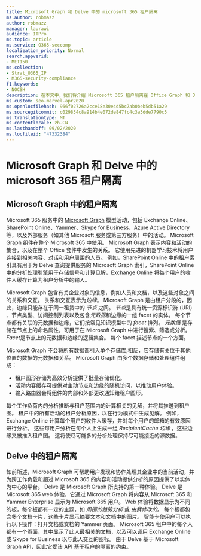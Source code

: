 ```yaml
---
title: Microsoft Graph 和 Delve 中的 microsoft 365 租户隔离
ms.author: robmazz
author: robmazz
manager: laurawi
audience: ITPro
ms.topic: article
ms.service: O365-seccomp
localization_priority: Normal
search.appverid:
- MET150
ms.collection:
- Strat_O365_IP
- M365-security-compliance
f1.keywords:
- NOCSH
description: 在本文中，我们将介绍 Microsoft 365 租户隔离在 Office Graph 和 Delve 中的工作原理的说明。
ms.custom: seo-marvel-apr2020
ms.openlocfilehash: 966f02726a2cce18e30e4d5bc7ab0beb5db51a29
ms.sourcegitcommit: c029834c8a914b4e072de847fc4c3a3dde7790c5
ms.translationtype: MT
ms.contentlocale: zh-CN
ms.lasthandoff: 09/02/2020
ms.locfileid: "47332384"
---
```

# <a name="microsoft-365-tenant-isolation-in-the-microsoft-graph-and-delve"></a>Microsoft Graph 和 Delve 中的 microsoft 365 租户隔离

## <a name="tenant-isolation-in-the-microsoft-graph"></a>Microsoft Graph 中的租户隔离

Microsoft 365 服务中的 [Microsoft Graph](https://developer.microsoft.com/graph) 模型活动，包括 Exchange Online、SharePoint Online、Yammer、Skype for Business、Azure Active Directory 等，以及外部服务（如其他 Microsoft 服务或第三方服务）中的活动。 Microsoft Graph 组件在整个 Microsoft 365 中使用。 Microsoft Graph 表示内容和活动的集合，以及在整个 Office 套件中发生的关系。 它使用先进的机器学习技术将用户连接到相关内容、对话和用户周围的人员。 例如，SharePoint Online 中的租户索引具有用于为 Delve 查询提供服务的 Microsoft Graph 索引，SharePoint Online 中的分析处理引擎用于存储信号和计算见解，Exchange Online 将每个用户的收件人缓存计算为租户分析中的输入。

Microsoft Graph 包含有关企业对象的信息，例如人员和文档，以及这些对象之间的关系和交互。 关系和交互表示为*边缘*。 Microsoft Graph 是由租户分段的，因此，边缘只能存在于同一租赁中的 *节点* 之间。 *节点*是具有统一资源标识符 (URI) 、节点类型、访问控制列表以及包含*元数据*和边缘的一组 facet 的实体。 每个节点都有关联的元数据和边缘，它们按常见知识模型中的 *facet* 排列。 *元数据* 是存储在节点上的命名属性，可用于在 Microsoft Graph 中进行搜索、筛选或分析。 *Facet*是节点上的元数据和边缘的逻辑集合。 每个 facet 描述节点的一个方面。 

Microsoft Graph 不会将所有数据都引入单个存储库;相反，它存储有关位于其他位置的数据的元数据和关系。 Microsoft Graph 由多个数据存储和处理组件组成：

- 租户图形存储为高效分析提供了批量存储优化。
- 活动内容缓存可提供对主动节点和边缘的随机访问，以推动用户体验。
- 输入路由器会将组件的内部和外部更改通知给租户图形。

每个工作负荷内的分析推断与租户范围内的计算相关的见解，并将其推送到租户图。 租户中的所有活动的租户分析原因，以在行为模式中生成见解。 例如，Exchange Online 计算每个用户的收件人缓存，并对每个用户的邮箱的有效原因进行分析。 这些每用户分析在每个人上生成一组 *RecipientCache 边缘* ，这些边缘又被推入租户图。 这将使尽可能多的分析处理保持尽可能接近的源数据。

## <a name="tenant-isolation-in-delve"></a>Delve 中的租户隔离

如前所述，Microsoft Graph 可帮助用户发现和协作处理其企业中的当前活动，并为跨工作负载和超过 Microsoft 365 的内容和活动提供分析的原因提供了以实体为中心的平台。 Delve 是 Microsoft Graph 所支持的第一种体验。
Delve 是 Microsoft 365 web 体验，它通过 Microsoft Graph 将内容从 Microsoft 365 和 Yammer Enterprise 显示为 Microsoft 365 用户。 Web 体验将数据显示为不同的板，每个板都有一定的主题，如 *周围的趋势分析* 或 *由我修改的*。 每个板都包含多个文档卡片，这些卡片显示摘要文本和文档中的图片。 智能卡使用户可以执行以下操作：打开文档或文档的 Yammer 页面。 Microsoft 365 租户中的每个人都有一个页面，其中显示了此人最相关的文档，以及可以调用 Exchange Online 或 Skype for Business 以与此人交互的图标。 由于 Delve 基于 Microsoft Graph API，因此它受该 API 基于租户的隔离的约束。